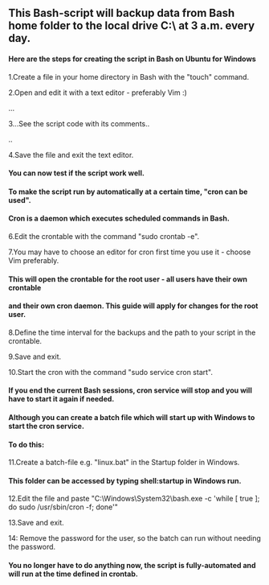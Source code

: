 ## This Bash-script will backup data from Bash home folder to the local drive C:\ at 3 a.m. every day.

#### Here are the steps for creating the script in Bash on Ubuntu for Windows

1.Create a file in your home directory in Bash with the "touch" command. 

2.Open and edit it with a text editor - preferably Vim :)

...

3...See the script code with its comments..

..

4.Save the file and exit the text editor.
#### You can now test if the script work well.


#### To make the script run by automatically at a certain time, "cron can be used". 
#### Cron is a daemon which executes scheduled commands in Bash.
6.Edit the crontable with the command "sudo crontab -e". 

7.You may have to choose an editor for cron first time you use it - choose Vim preferably.
#### This will open the crontable for the root user - all users have their own crontable
#### and their own cron daemon. This guide will apply for changes for the root user.

8.Define the time interval for the backups and the path to your script in the crontable.

9.Save and exit.

10.Start the cron with the command "sudo service cron start".
#### If you end the current Bash sessions, cron service will stop and you will have to start it again if needed.



#### Although you can create a batch file which will start up with Windows to start the cron service.
#### To do this:
11.Create a batch-file e.g. "linux.bat" in the Startup folder in Windows.
#### This folder can be accessed by typing shell:startup in Windows run.
12.Edit the file and paste "C:\Windows\System32\bash.exe -c 'while [ true ]; do sudo /usr/sbin/cron -f; done'"

13.Save and exit.

14: Remove the password for the user, so the batch can run without needing the password.
#### You no longer have to do anything now, the script is fully-automated and will run at the time defined in crontab.
